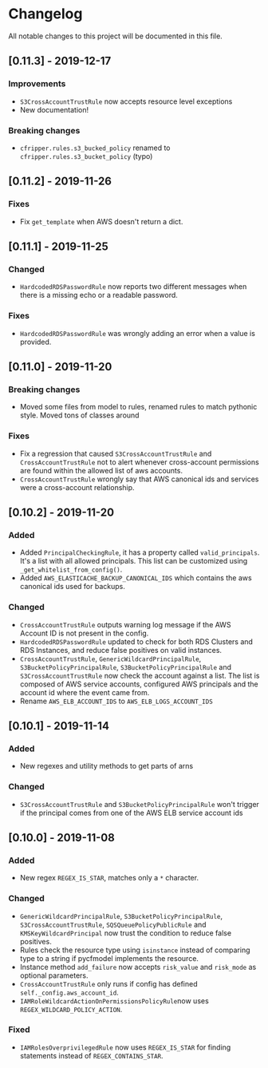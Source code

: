 # Changelog
All notable changes to this project will be documented in this file.

## [0.11.3] - 2019-12-17
### Improvements
- `S3CrossAccountTrustRule` now accepts resource level exceptions
- New documentation!
### Breaking changes
- `cfripper.rules.s3_bucked_policy` renamed to `cfripper.rules.s3_bucket_policy` (typo)

## [0.11.2] - 2019-11-26
### Fixes
- Fix `get_template` when AWS doesn't return a dict.

## [0.11.1] - 2019-11-25
### Changed
- `HardcodedRDSPasswordRule` now reports two different messages when there is a missing echo or a readable password.
### Fixes
- `HardcodedRDSPasswordRule` was wrongly adding an error when a value is provided.

## [0.11.0] - 2019-11-20
### Breaking changes
- Moved some files from model to rules, renamed rules to match pythonic style. Moved tons of classes around
### Fixes
- Fix a regression that caused `S3CrossAccountTrustRule` and `CrossAccountTrustRule` not to alert whenever 
cross-account permissions are found within the allowed list of aws accounts.
- `CrossAccountTrustRule` wrongly say that AWS canonical ids and services were a cross-account relationship.

## [0.10.2] - 2019-11-20
### Added
- Added `PrincipalCheckingRule`, it has a property called `valid_principals`. It's a list with all allowed principals. 
This list can be customized using `_get_whitelist_from_config()`.
- Added `AWS_ELASTICACHE_BACKUP_CANONICAL_IDS` which contains the aws canonical ids used for backups.
### Changed
- `CrossAccountTrustRule` outputs warning log message if the AWS Account ID is not present in the config.
- `HardcodedRDSPasswordRule` updated to check for both RDS Clusters and RDS Instances, and reduce false positives on 
valid instances.
- `CrossAccountTrustRule`, `GenericWildcardPrincipalRule`, `S3BucketPolicyPrincipalRule`, `S3BucketPolicyPrincipalRule` 
and `S3CrossAccountTrustRule` now check the account against a list.
  The list is composed of AWS service accounts, configured AWS principals and the account id where the event came from.
- Rename `AWS_ELB_ACCOUNT_IDS` to `AWS_ELB_LOGS_ACCOUNT_IDS`

## [0.10.1] - 2019-11-14
### Added
- New regexes and utility methods to get parts of arns
### Changed
- `S3CrossAccountTrustRule` and `S3BucketPolicyPrincipalRule` won't trigger if the principal comes from one of the AWS 
ELB service account ids

## [0.10.0] - 2019-11-08
### Added
- New regex `REGEX_IS_STAR`, matches only a `*` character.

### Changed
- `GenericWildcardPrincipalRule`, `S3BucketPolicyPrincipalRule`, `S3CrossAccountTrustRule`, `SQSQueuePolicyPublicRule` 
and `KMSKeyWildcardPrincipal` now trust the condition to reduce false positives.
- Rules check the resource type using `isinstance` instead of comparing type to a string if pycfmodel implements the 
resource. 
- Instance method `add_failure` now accepts `risk_value` and `risk_mode` as optional parameters. 
- `CrossAccountTrustRule` only runs if config has defined `self._config.aws_account_id`.
- `IAMRoleWildcardActionOnPermissionsPolicyRule`now uses `REGEX_WILDCARD_POLICY_ACTION`.

### Fixed
- `IAMRolesOverprivilegedRule` now uses `REGEX_IS_STAR` for finding statements instead of `REGEX_CONTAINS_STAR`.
